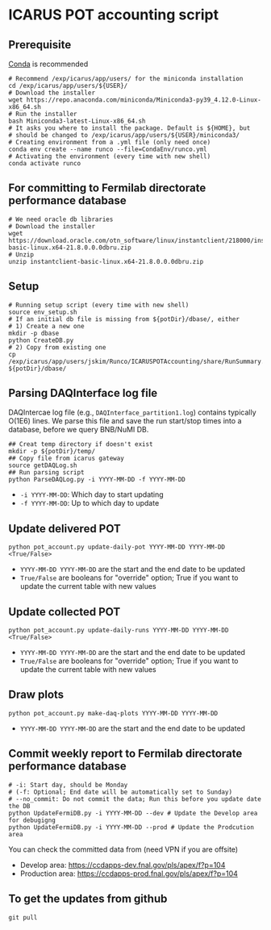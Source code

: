 # ICARUS POT accounting script

## Prerequisite
[Conda](https://docs.conda.io/en/latest/miniconda.html) is recommended
```
# Recommend /exp/icarus/app/users/ for the miniconda installation
cd /exp/icarus/app/users/${USER}/
# Download the installer
wget https://repo.anaconda.com/miniconda/Miniconda3-py39_4.12.0-Linux-x86_64.sh
# Run the installer
bash Miniconda3-latest-Linux-x86_64.sh 
# It asks you where to install the package. Default is ${HOME}, but
# should be changed to /exp/icarus/app/users/${USER}/miniconda3/
# Creating environment from a .yml file (only need once)
conda env create --name runco --file=CondaEnv/runco.yml
# Activating the environment (every time with new shell)
conda activate runco
```

## For committing to Fermilab directorate performance database
```
# We need oracle db libraries
# Download the installer
wget https://download.oracle.com/otn_software/linux/instantclient/218000/instantclient-basic-linux.x64-21.8.0.0.0dbru.zip
# Unzip
unzip instantclient-basic-linux.x64-21.8.0.0.0dbru.zip
```

## Setup
```
# Running setup script (every time with new shell)
source env_setup.sh
# If an initial db file is missing from ${potDir}/dbase/, either
# 1) Create a new one
mkdir -p dbase
python CreateDB.py
# 2) Copy from existing one
cp /exp/icarus/app/users/jskim/Runco/ICARUSPOTAccounting/share/RunSummary.db ${potDir}/dbase/
```

## Parsing DAQInterface log file
DAQIntercae log file (e.g., `DAQInterface_partition1.log`) contains typically O(1E6) lines. We parse this file and save the run start/stop times into a database, before we query BNB/NuMI DB.
```
## Creat temp directory if doesn't exist
mkdir -p ${potDir}/temp/
## Copy file from icarus gateway
source getDAQLog.sh
## Run parsing script
python ParseDAQLog.py -i YYYY-MM-DD -f YYYY-MM-DD
```

- ```-i YYYY-MM-DD```: Which day to start updating
- ```-f YYYY-MM-DD```: Up to which day to update

## Update delivered POT

```python pot_account.py update-daily-pot YYYY-MM-DD YYYY-MM-DD <True/False>```

- ```YYYY-MM-DD YYYY-MM-DD``` are the start and the end date to be updated
- ```True/False``` are booleans for "override" option; True if you want to update the current table with new values

## Update collected POT

```python pot_account.py update-daily-runs YYYY-MM-DD YYYY-MM-DD <True/False>```

- ```YYYY-MM-DD YYYY-MM-DD``` are the start and the end date to be updated
- ```True/False``` are booleans for "override" option; True if you want to update the current table with new values

## Draw plots

```python pot_account.py make-daq-plots YYYY-MM-DD YYYY-MM-DD```

- ```YYYY-MM-DD YYYY-MM-DD``` are the start and the end date to be updated

## Commit weekly report to Fermilab directorate performance database

```
# -i: Start day, should be Monday
# (-f: Optional; End date will be automatically set to Sunday)
# --no_commit: Do not commit the data; Run this before you update date the DB
python UpdateFermiDB.py -i YYYY-MM-DD --dev # Update the Develop area for debugigng
python UpdateFermiDB.py -i YYYY-MM-DD --prod # Update the Prodcution area
```

You can check the committed data from (need VPN if you are offsite)
- Develop area: https://ccdapps-dev.fnal.gov/pls/apex/f?p=104
- Production area: https://ccdapps-prod.fnal.gov/pls/apex/f?p=104

## To get the updates from github
`git pull`
